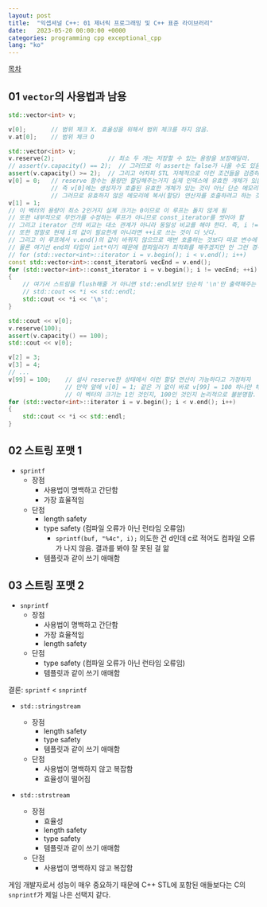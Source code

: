 ```yaml
---
layout: post
title:  "익셉셔널 C++: 01 제너릭 프로그래밍 및 C++ 표준 라이브러리"
date:   2023-05-20 00:00:00 +0000
categories: programming cpp exceptional_cpp
lang: "ko"
---
```


[목차](/_posts/2023-05-20-exceptional-cpp-kr.md)

## 01 `vector`의 사용법과 남용

```cpp
std::vector<int> v;

v[0];       // 범위 체크 X. 효율성을 위해서 범위 체크를 하지 않음.
v.at[0];    // 범위 체크 O
```

```cpp
std::vector<int> v;
v.reserve(2);               // 최소 두 개는 저장할 수 있는 용량을 보장해달라.
// assert(v.capacity() == 2);  // 그러므로 이 assert는 false가 나올 수도 있음.
assert(v.capacity() >= 2);  // 그리고 어차피 STL 자체적으로 이런 조건들을 검증하기 때문에 assert가 필요 없음.
v[0] = 0;   // reserve 함수는 용량만 할당해주는거지 실제 인덱스에 유효한 개체가 있음을 보장하는 것이 아님.
            // 즉 v[0]에는 생성자가 호출된 유효한 개체가 있는 것이 아닌 단순 메모리만 할당된 상황인 것임.
            // 그러므로 유효하지 않은 메모리에 복사(할당) 연산자를 호출하려고 하는 것임.
v[1] = 1;
// 이 벡터의 용량이 최소 2인거지 실제 크기는 0이므로 이 루프는 돌지 않게 됨
// 또한 내부적으로 무언가를 수정하는 루프가 아니므로 const_iterator를 썻어야 함
// 그리고 iterator 간의 비교는 대소 관계가 아니라 동일성 비교를 해야 한다. 즉, i != v.end()로 해야 함.
// 또한 정말로 현재 i의 값이 필요한게 아니라면 ++i로 쓰는 것이 더 낫다.
// 그리고 이 루프에서 v.end()의 값이 바뀌지 않으므로 매번 호출하는 것보다 따로 변수에 담아 두는 것이 좋을 수 있다.
// 물론 여기선 end의 타입이 int*이기 때문에 컴파일러가 최적화를 해주겠지만 안 그런 경우에는 다르다.
// for (std::vector<int>::iterator i = v.begin(); i < v.end(); i++)
const std::vector<int>::const_iterator& vecEnd = v.end();
for (std::vector<int>::const_iterator i = v.begin(); i != vecEnd; ++i)
{
    // 여기서 스트림을 flush해줄 거 아니면 std::endl보단 단순히 '\n'만 출력해주는 것이 낫다.
    // std::cout << *i << std::endl;
    std::cout << *i << '\n';
}

std::cout << v[0];
v.reserve(100);
assert(v.capacity() == 100);
std::cout << v[0];

v[2] = 3;
v[3] = 4;
// ...
v[99] = 100;    // 설사 reserve한 상태에서 이런 할당 연산이 가능하다고 가정하자
                // 만약 앞에 v[0] = 1; 같은 거 없이 바로 v[99] = 100 하나만 해준다면, 
                // 이 벡터의 크기는 1인 것인지, 100인 것인지 논리적으로 불분명함.
for (std::vector<int>::iterator i = v.begin(); i < v.end(); i++)
{
    std::cout << *i << std::endl;
}
```

## 02 스트링 포맷 1

* `sprintf`
  * 장점
    * 사용법이 명백하고 간단함
    * 가장 효율적임
  * 단점
    * length safety
    * type safety (컴파일 오류가 아닌 런타임 오류임)
      * `sprintf(buf, "%4c", i);` 의도한 건 d인데 c로 적어도 컴파일 오류가 나지 않음. 결과를 봐야 잘 못된 걸 앎
    * 템플릿과 같이 쓰기 애매함

## 03 스트링 포맷 2

* `snprintf`
  * 장점
    * 사용법이 명백하고 간단함
    * 가장 효율적임
    * length safety
  * 단점
    * type safety (컴파일 오류가 아닌 런타임 오류임)
    * 템플릿과 같이 쓰기 애매함

결론: `sprintf` < `snprintf`

* `std::stringstream`
  * 장점
    * length safety
    * type safety
    * 템플릿과 같이 쓰기 애매함
  * 단점
    * 사용법이 명백하지 않고 복잡함
    * 효율성이 떨어짐

* `std::strstream`
  * 장점
    * 효율성
    * length safety
    * type safety
    * 템플릿과 같이 쓰기 애매함
  * 단점
    * 사용법이 명백하지 않고 복잡함

게임 개발자로서 성능이 매우 중요하기 때문에 C++ STL에 포함된 애들보다는 C의 `snprintf`가 제일 나은 선택지 같다.